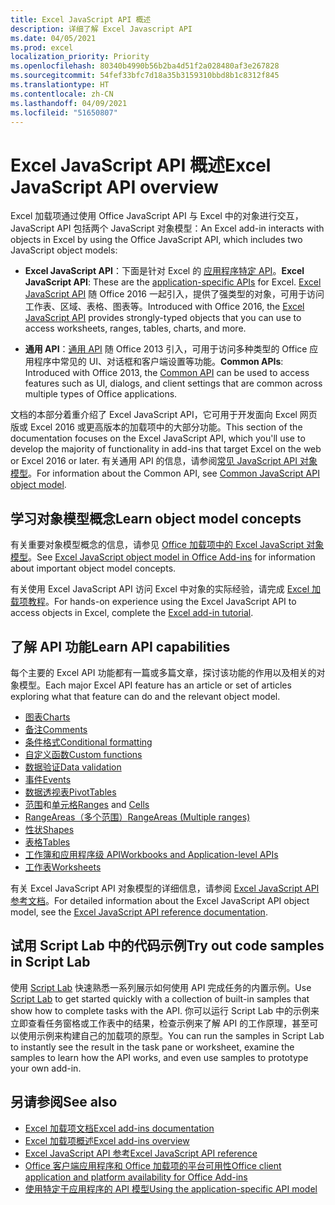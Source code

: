 ```yaml
---
title: Excel JavaScript API 概述
description: 详细了解 Excel Javascript API
ms.date: 04/05/2021
ms.prod: excel
localization_priority: Priority
ms.openlocfilehash: 80340b4990b56b2ba4d51f2a028480af3e267828
ms.sourcegitcommit: 54fef33bfc7d18a35b3159310bbd8b1c8312f845
ms.translationtype: HT
ms.contentlocale: zh-CN
ms.lasthandoff: 04/09/2021
ms.locfileid: "51650807"
---
```

# <a name="excel-javascript-api-overview"></a><span data-ttu-id="d4d05-103">Excel JavaScript API 概述</span><span class="sxs-lookup"><span data-stu-id="d4d05-103">Excel JavaScript API overview</span></span>

<span data-ttu-id="d4d05-104">Excel 加载项通过使用 Office JavaScript API 与 Excel 中的对象进行交互，JavaScript API 包括两个 JavaScript 对象模型：</span><span class="sxs-lookup"><span data-stu-id="d4d05-104">An Excel add-in interacts with objects in Excel by using the Office JavaScript API, which includes two JavaScript object models:</span></span>

* <span data-ttu-id="d4d05-105">**Excel JavaScript API**：下面是针对 Excel 的 [应用程序特定 API](../../develop/application-specific-api-model.md)。</span><span class="sxs-lookup"><span data-stu-id="d4d05-105">**Excel JavaScript API**: These are the [application-specific APIs](../../develop/application-specific-api-model.md) for Excel.</span></span> <span data-ttu-id="d4d05-106">[Excel JavaScript API](/javascript/api/excel) 随 Office 2016 一起引入，提供了强类型的对象，可用于访问工作表、区域、表格、图表等。</span><span class="sxs-lookup"><span data-stu-id="d4d05-106">Introduced with Office 2016, the [Excel JavaScript API](/javascript/api/excel) provides strongly-typed objects that you can use to access worksheets, ranges, tables, charts, and more.</span></span>

* <span data-ttu-id="d4d05-107">**通用 API**：[通用 API](/javascript/api/office) 随 Office 2013 引入，可用于访问多种类型的 Office 应用程序中常见的 UI、对话框和客户端设置等功能。</span><span class="sxs-lookup"><span data-stu-id="d4d05-107">**Common APIs**: Introduced with Office 2013, the [Common API](/javascript/api/office) can be used to access features such as UI, dialogs, and client settings that are common across multiple types of Office applications.</span></span>

<span data-ttu-id="d4d05-108">文档的本部分着重介绍了 Excel JavaScript API，它可用于开发面向 Excel 网页版或 Excel 2016 或更高版本的加载项中的大部分功能。</span><span class="sxs-lookup"><span data-stu-id="d4d05-108">This section of the documentation focuses on the Excel JavaScript API, which you'll use to develop the majority of functionality in add-ins that target Excel on the web or Excel 2016 or later.</span></span> <span data-ttu-id="d4d05-109">有关通用 API 的信息，请参阅[常见 JavaScript API 对象模型](../../develop/office-javascript-api-object-model.md)。</span><span class="sxs-lookup"><span data-stu-id="d4d05-109">For information about the Common API, see [Common JavaScript API object model](../../develop/office-javascript-api-object-model.md).</span></span>

## <a name="learn-object-model-concepts"></a><span data-ttu-id="d4d05-110">学习对象模型概念</span><span class="sxs-lookup"><span data-stu-id="d4d05-110">Learn object model concepts</span></span>

<span data-ttu-id="d4d05-111">有关重要对象模型概念的信息，请参见 [Office 加载项中的 Excel JavaScript 对象模型](../../excel/excel-add-ins-core-concepts.md)。</span><span class="sxs-lookup"><span data-stu-id="d4d05-111">See [Excel JavaScript object model in Office Add-ins](../../excel/excel-add-ins-core-concepts.md) for information about important object model concepts.</span></span>

<span data-ttu-id="d4d05-112">有关使用 Excel JavaScript API 访问 Excel 中对象的实际经验，请完成 [Excel 加载项教程](../../tutorials/excel-tutorial.md)。</span><span class="sxs-lookup"><span data-stu-id="d4d05-112">For hands-on experience using the Excel JavaScript API to access objects in Excel, complete the [Excel add-in tutorial](../../tutorials/excel-tutorial.md).</span></span>

## <a name="learn-api-capabilities"></a><span data-ttu-id="d4d05-113">了解 API 功能</span><span class="sxs-lookup"><span data-stu-id="d4d05-113">Learn API capabilities</span></span>

<span data-ttu-id="d4d05-114">每个主要的 Excel API 功能都有一篇或多篇文章，探讨该功能的作用以及相关的对象模型。</span><span class="sxs-lookup"><span data-stu-id="d4d05-114">Each major Excel API feature has an article or set of articles exploring what that feature can do and the relevant object model.</span></span>

* [<span data-ttu-id="d4d05-115">图表</span><span class="sxs-lookup"><span data-stu-id="d4d05-115">Charts</span></span>](../../excel/excel-add-ins-charts.md)
* [<span data-ttu-id="d4d05-116">备注</span><span class="sxs-lookup"><span data-stu-id="d4d05-116">Comments</span></span>](../../excel/excel-add-ins-comments.md)
* [<span data-ttu-id="d4d05-117">条件格式</span><span class="sxs-lookup"><span data-stu-id="d4d05-117">Conditional formatting</span></span>](../../excel/excel-add-ins-conditional-formatting.md)
* [<span data-ttu-id="d4d05-118">自定义函数</span><span class="sxs-lookup"><span data-stu-id="d4d05-118">Custom functions</span></span>](../../excel/custom-functions-overview.md)
* [<span data-ttu-id="d4d05-119">数据验证</span><span class="sxs-lookup"><span data-stu-id="d4d05-119">Data validation</span></span>](../../excel/excel-add-ins-data-validation.md)
* [<span data-ttu-id="d4d05-120">事件</span><span class="sxs-lookup"><span data-stu-id="d4d05-120">Events</span></span>](../../excel/excel-add-ins-events.md)
* [<span data-ttu-id="d4d05-121">数据透视表</span><span class="sxs-lookup"><span data-stu-id="d4d05-121">PivotTables</span></span>](../../excel/excel-add-ins-pivottables.md)
* <span data-ttu-id="d4d05-122">[范围](../../excel/excel-add-ins-ranges-get.md)和[单元格](../../excel/excel-add-ins-cells.md)</span><span class="sxs-lookup"><span data-stu-id="d4d05-122">[Ranges](../../excel/excel-add-ins-ranges-get.md) and [Cells](../../excel/excel-add-ins-cells.md)</span></span>
* [<span data-ttu-id="d4d05-123">RangeAreas（多个范围）</span><span class="sxs-lookup"><span data-stu-id="d4d05-123">RangeAreas (Multiple ranges)</span></span>](../../excel/excel-add-ins-multiple-ranges.md)
* [<span data-ttu-id="d4d05-124">性状</span><span class="sxs-lookup"><span data-stu-id="d4d05-124">Shapes</span></span>](../../excel/excel-add-ins-shapes.md)
* [<span data-ttu-id="d4d05-125">表格</span><span class="sxs-lookup"><span data-stu-id="d4d05-125">Tables</span></span>](../../excel/excel-add-ins-tables.md)
* [<span data-ttu-id="d4d05-126">工作簿和应用程序级 API</span><span class="sxs-lookup"><span data-stu-id="d4d05-126">Workbooks and Application-level APIs</span></span>](../../excel/excel-add-ins-workbooks.md)
* [<span data-ttu-id="d4d05-127">工作表</span><span class="sxs-lookup"><span data-stu-id="d4d05-127">Worksheets</span></span>](../../excel/excel-add-ins-worksheets.md)

<span data-ttu-id="d4d05-128">有关 Excel JavaScript API 对象模型的详细信息，请参阅 [Excel JavaScript API 参考文档](/javascript/api/excel)。</span><span class="sxs-lookup"><span data-stu-id="d4d05-128">For detailed information about the Excel JavaScript API object model, see the [Excel JavaScript API reference documentation](/javascript/api/excel).</span></span>

## <a name="try-out-code-samples-in-script-lab"></a><span data-ttu-id="d4d05-129">试用 Script Lab 中的代码示例</span><span class="sxs-lookup"><span data-stu-id="d4d05-129">Try out code samples in Script Lab</span></span>

<span data-ttu-id="d4d05-130">使用 [Script Lab](../../overview/explore-with-script-lab.md) 快速熟悉一系列展示如何使用 API 完成任务的内置示例。</span><span class="sxs-lookup"><span data-stu-id="d4d05-130">Use [Script Lab](../../overview/explore-with-script-lab.md) to get started quickly with a collection of built-in samples that show how to complete tasks with the API.</span></span> <span data-ttu-id="d4d05-131">你可以运行 Script Lab 中的示例来立即查看任务窗格或工作表中的结果，检查示例来了解 API 的工作原理，甚至可以使用示例来构建自己的加载项的原型。</span><span class="sxs-lookup"><span data-stu-id="d4d05-131">You can run the samples in Script Lab to instantly see the result in the task pane or worksheet, examine the samples to learn how the API works, and even use samples to prototype your own add-in.</span></span>

## <a name="see-also"></a><span data-ttu-id="d4d05-132">另请参阅</span><span class="sxs-lookup"><span data-stu-id="d4d05-132">See also</span></span>

* [<span data-ttu-id="d4d05-133">Excel 加载项文档</span><span class="sxs-lookup"><span data-stu-id="d4d05-133">Excel add-ins documentation</span></span>](../../excel/index.yml)
* [<span data-ttu-id="d4d05-134">Excel 加载项概述</span><span class="sxs-lookup"><span data-stu-id="d4d05-134">Excel add-ins overview</span></span>](../../excel/excel-add-ins-overview.md)
* [<span data-ttu-id="d4d05-135">Excel JavaScript API 参考</span><span class="sxs-lookup"><span data-stu-id="d4d05-135">Excel JavaScript API reference</span></span>](/javascript/api/excel)
* [<span data-ttu-id="d4d05-136">Office 客户端应用程序和 Office 加载项的平台可用性</span><span class="sxs-lookup"><span data-stu-id="d4d05-136">Office client application and platform availability for Office Add-ins</span></span>](../../overview/office-add-in-availability.md)
* [<span data-ttu-id="d4d05-137">使用特定于应用程序的 API 模型</span><span class="sxs-lookup"><span data-stu-id="d4d05-137">Using the application-specific API model</span></span>](../../develop/application-specific-api-model.md)
